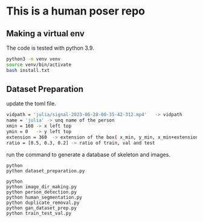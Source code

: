 # This is a human poser repo

## Making a virtual env

The code is tested with python 3.9.

```bash
python3 -m venv venv
source venv/bin/activate
bash install.txt
```

## Dataset Preparation

update the toml file.

```bash
vidpath = 'julia/signal-2023-06-28-00-35-42-312.mp4'   -> vidpath
name = 'julia' -> unq name of the person
xmin = 160 -> x left top
ymin = 0   -> y left top
extension = 360  -> extension of the box( x_min, y_min, x_min+extension, y_min+extension)
ratio = [0.5, 0.3, 0.2] -> ratio of train, val and test
```

run the command to generate a database of skeleton and images.

```
python
python dataset_preparation.py
```


```
python
python image_dir_making.py
python person_detection.py
python human_segmentation.py
python duplicate_removal.py
python gan_dataset_prep.py
python train_test_val.py 
```